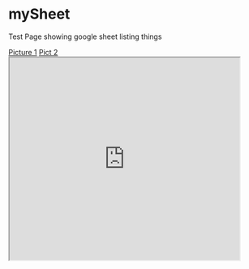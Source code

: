 # mySheet
Test Page showing google sheet listing things

<nav>
<a href="me_in_hue.jpg">Picture 1</a>
<a href="IMG_0204.jpg">Pict 2</a>
</nav>

<iframe src="https://docs.google.com/spreadsheets/d/e/2PACX-1vQFoScCD9ajngZA12tWH9e3lcXZewrMhi6mV3EZHdQWqWwkTTrP66aE8BW7HYMTxVq8YP6VdhP0rWUG/pubhtml?gid=0&single=true" width="90%" height="400"></iframe>
